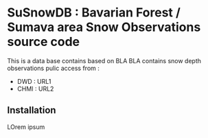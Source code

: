 # SuSnowDB : Bavarian Forest / Sumava area Snow Observations source code

This is a data base contains based on 
BLA BLA 
contains snow depth observations pulic access from : 

* DWD : URL1
* CHMI : URL2

## Installation 

LOrem ipsum




